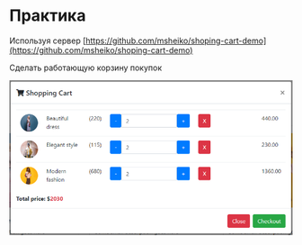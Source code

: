# Практика

Используя сервер [https://github.com/msheiko/shoping-cart-demo](https://github.com/msheiko/shoping-cart-demo)

Сделать работающую корзину покупок 

![img](./img/shpping-cart-checkout.png)